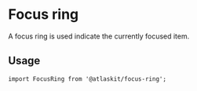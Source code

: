 # Focus ring

A focus ring is used indicate the currently focused item.

## Usage

`import FocusRing from '@atlaskit/focus-ring';`
